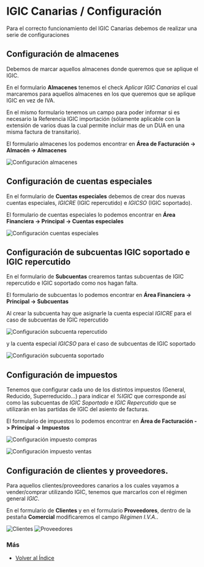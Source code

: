 # IGIC Canarias / Configuración

Para el correcto funcionamiento del IGIC Canarias debemos de realizar una serie de configuraciones

## Configuración de almacenes
Debemos de marcar aquellos almacenes donde queremos que se aplique el IGIC. 

En el formulario **Almacenes** tenemos el check *Aplicar IGIC Canarias* el cual marcaremos para aquellos almacenes en los que queremos que se aplique IGIC en vez de IVA.

En el mismo formulario tenemos un campo para poder informar si es necesario la Referencia IGIC importación (sólamente aplicable con la extensión de varios duas la cual permite incluir mas de un DUA en una misma factura de transitario).

El formulario almacenes los podemos encontrar en **Área de Facturación -> Almacén -> Almacenes**

![Configuración almacenes](./img/form_almacenes_igic_canarias.png)

## Configuración de cuentas especiales
En el formulario de **Cuentas especiales** debemos de crear dos nuevas cuentas especiales, *IGICRE* (IGIC repercutido) e *IGICSO* (IGIC soportado).

El formulario de cuentas especiales lo podemos encontrar en **Área Financiera -> Principal -> Cuentas especiales**

![Configuración cuentas especiales](./img/form_masterco_cuentasesp_igic_canarias.png)

## Configuración de subcuentas IGIC soportado e IGIC repercutido
En el formulario de **Subcuentas** crearemos tantas subcuentas de IGIC repercutido e IGIC soportado como nos hagan falta. 

El formulario de subcuentas lo podemos encontrar en **Área Financiera -> Principal -> Subcuentas**

Al crear la subcuenta hay que asignarle la cuenta especial *IGICRE* para el caso de subcuentas de IGIC repercutido 

![Configuración subcuenta repercutido](./img/form_co_subcuentas_rep_igic_canarias.png)

y la cuenta especial *IGICSO* para el caso de subcuentas de IGIC soportado

![Configuración subcuenta soportado](./img/form_co_subcuentas_sop_igic_canarias.png)

## Configuración de impuestos
Tenemos que configurar cada uno de los distintos impuestos (General, Reducido, Superreducido...) para indicar el *%IGIC* que corresponde así como las subcuentas de *IGIC Soportado* e *IGIC Repercutido* que se utilizarán en las partidas de IGIC del asiento de facturas.

El formulario de impuestos lo podemos encontrar en **Área de Facturación -> Principal -> Impuestos**

![Configuración impuesto compras](./img/form_impuestos_sop_igic_canarias.png)

![Configuración impuesto ventas](./img/form_impuestos_rep_igic_canarias.png)

## Configuración de clientes y proveedores.
Para aquellos clientes/proveedores canarios a los cuales vayamos a vender/comprar utilizando IGIC, tenemos que marcarlos con el régimen general *IGIC*.

En el formulario de **Clientes** y en el formulario **Proveedores**, dentro de la pestaña **Comercial** modificaremos el campo *Régimen I.V.A.*.

![Clientes](./img/form_clientes_igic_canarias.png)
![Proveedores](./img/form_proveedores_igic_canarias.png)

### Más

  * [Volver al Índice](./index.md)

